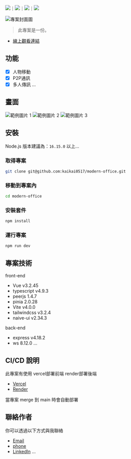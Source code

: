 <!-- 底下標籤來源參考寫法可至：https://github.com/Envoy-VC/awesome-badges#github-stats -->

![](https://img.shields.io/github/stars/hsiangfeng/README-Example-Template.svg)｜![](https://img.shields.io/github/forks/hsiangfeng/README-Example-Template.svg)｜![](https://img.shields.io/github/issues-pr/hsiangfeng/README-Example-Template.svg)｜![](https://img.shields.io/github/issues/hsiangfeng/README-Example-Template.svg)

![專案封面圖](https://i.imgur.com/aKp3MRU.png)

> 此專案是一份。

- [線上觀看連結](https://modern-office.vercel.app/)

## 功能

- [x] 人物移動
- [x] P2P通訊
- [x] 多人傳訊
...

## 畫面

![範例圖片 1](https://i.imgur.com/jGJuFfh.png)
![範例圖片 2](https://i.imgur.com/PXfVS6r.png)
![範例圖片 3](https://i.imgur.com/p8na501.png)

## 安裝

Node.js 版本建議為：`16.15.0` 以上...

### 取得專案

```bash
git clone git@github.com:kaikai0517/modern-office.git
```

### 移動到專案內

```bash
cd modern-office
```

### 安裝套件

```bash
npm install
```

### 運行專案

```bash
npm run dev
```

## 專案技術

front-end
- Vue v3.2.45
- typescript v4.9.3
- peerjs 1.4.7
- pinia 2.0.28
- Vite v4.0.0
- tailwindcss v3.2.4
- naive-ui v2.34.3

back-end
- express v4.18.2
- ws 8.12.0
...


## CI/CD 說明

此專案有使用 vercel部署前端 render部署後端
- [Vercel](https://vercel.com/)
- [Render](https://dashboard.render.com)

當專案 merge 到 main 時會自動部署


## 聯絡作者

你可以透過以下方式與我聯絡

- [Email](kai880517@gmail.com)
- [phone](0968796370)
- [LinkedIn](https://www.linkedin.com/in/%E5%87%B1%E9%8A%98-%E9%99%B3-4798b3213/)
...
